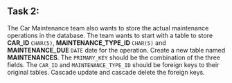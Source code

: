 ## Task 2:

The Car Maintenance team also wants to store the actual maintenance operations in the database. The team wants to start with a table to store **CAR_ID** `CHAR(5)`, **MAINTENANCE_TYPE_ID** `CHAR(5)` and **MAINTENANCE_DUE** `DATE` date for the operation. Create a new table named **MAINTENANCES**. The `PRIMARY_KEY` should be the combination of the three fields. The `CAR_ID` and `MAINTENANCE_TYPE_ID` should be foreign keys to their original tables. Cascade update and cascade delete the foreign keys.
